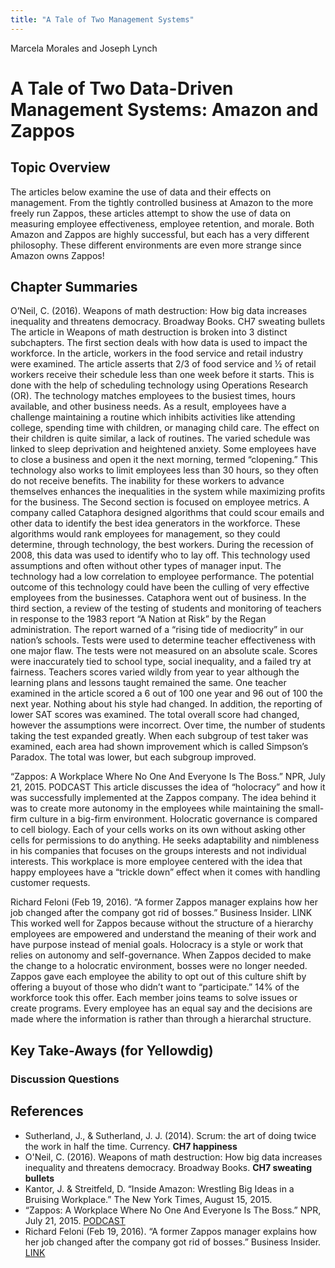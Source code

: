 ```yaml
---
title: "A Tale of Two Management Systems"
---
```


Marcela Morales and Joseph Lynch

# A Tale of Two Data-Driven Management Systems: Amazon and Zappos 

## Topic Overview
The articles below examine the use of data and their effects on management. From the tightly controlled business at Amazon to the more freely run Zappos, these articles attempt to show the use of data on measuring employee effectiveness, employee retention, and morale. Both Amazon and Zappos are highly successful, but each has a very different philosophy. These different environments are even more strange since Amazon owns Zappos!

## Chapter Summaries


O’Neil, C. (2016). Weapons of math destruction: How big data increases inequality and threatens democracy. Broadway Books. CH7 sweating bullets
The article in Weapons of math destruction is broken into 3 distinct subchapters. The first section deals with how data is used to impact the workforce. In the article, workers in the food service and retail industry were examined. The article asserts that 2/3 of food service and ½ of retail workers receive their schedule less than one week before it starts. This is done with the help of scheduling technology using Operations Research (OR). The technology matches employees to the busiest times, hours available, and other business needs. As a result, employees have a challenge maintaining a routine which inhibits activities like attending college, spending time with children, or managing child care. The effect on their children is quite similar, a lack of routines. The varied schedule was linked to sleep deprivation and heightened anxiety. Some employees have to close a business and open it the next morning, termed “clopening.” This technology also works to limit employees less than 30 hours, so they often do not receive benefits. The inability for these workers to advance themselves enhances the inequalities in the system while maximizing profits for the business. 
The Second section is focused on employee metrics. A company called Cataphora designed algorithms that could scour emails and other data to identify the best idea generators in the workforce. These algorithms would rank employees for management, so they could determine, through technology, the best workers. During the recession of 2008, this data was used to identify who to lay off. This technology used assumptions and often without other types of manager input. The technology had a low correlation to employee performance. The potential outcome of this technology could have been the culling of very effective employees from the businesses. Cataphora went out of business.
In the third section, a review of the testing of students and monitoring of teachers in response to the 1983 report “A Nation at Risk” by the Regan administration. The report warned of a “rising tide of mediocrity” in our nation’s schools. Tests were used to determine teacher effectiveness with one major flaw. The tests were not measured on an absolute scale. Scores were inaccurately tied to school type, social inequality, and a failed try at fairness. Teachers scores varied wildly from year to year although the learning plans and lessons taught remained the same. One teacher examined in the article scored a 6 out of 100 one year and 96 out of 100 the next year. Nothing about his style had changed. In addition, the reporting of lower SAT scores was examined. The total overall score had changed, however the assumptions were incorrect. Over time, the number of students taking the test expanded greatly. When each subgroup of test taker was examined, each area had shown improvement which is called Simpson’s Paradox. The total was lower, but each subgroup improved. 

“Zappos: A Workplace Where No One And Everyone Is The Boss.” NPR, July 21, 2015. PODCAST
This article discusses the idea of “holocracy” and how it was successfully implemented at the Zappos company. The idea behind it was to create more autonomy in the employees while maintaining the small-firm culture in a big-firm environment.  Holocratic governance is compared to cell biology. Each of your cells works on its own without asking other cells for permissions to do anything. He seeks adaptability and nimbleness in his companies that focuses on the groups interests and not individual interests. This workplace is more employee centered with the idea that happy employees have a “trickle down” effect when it comes with handling customer requests. 

Richard Feloni (Feb 19, 2016). “A former Zappos manager explains how her job changed after the company got rid of bosses.” Business Insider. LINK
This worked well for Zappos because without the structure of a hierarchy employees are empowered and understand the meaning of their work and have purpose instead of menial goals. Holocracy is a style or work that relies on autonomy and self-governance. When Zappos decided to make the change to a holocratic environment, bosses were no longer needed. Zappos gave each employee the ability to opt out of this culture shift by offering a buyout of those who didn’t want to “participate.” 14% of the workforce took this offer. Each member joins teams to solve issues or create programs. Every employee has an equal say and the decisions are made where the information is rather than through a hierarchal structure.  

## Key Take-Aways (for Yellowdig)



### Discussion Questions



## References

* Sutherland, J., & Sutherland, J. J. (2014). Scrum: the art of doing twice the work in half the time. Currency. **CH7 happiness**  
* O'Neil, C. (2016). Weapons of math destruction: How big data increases inequality and threatens democracy. Broadway Books. **CH7 sweating bullets**  
* Kantor, J. & Streitfeld, D. “Inside Amazon: Wrestling Big Ideas in a Bruising Workplace.” The New York Times, August 15, 2015.
* “Zappos: A Workplace Where No One And Everyone Is The Boss.” NPR, July 21, 2015. [ PODCAST ](https://www.npr.org/2015/07/21/421148128/zappos-a-workplace-where-no-one-and-everyone-is-the-boss)  
* Richard Feloni (Feb 19, 2016). “A former Zappos manager explains how her job changed after the company got rid of bosses.” Business Insider. [ LINK ](https://www.businessinsider.com/zappos-explains-how-her-job-radically-changed-after-switch-to-holacracy-2016-2)

